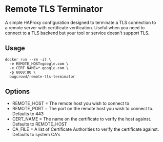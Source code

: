 Remote TLS Terminator
======================

A simple HAProxy configuration designed to terminate a TLS connection to a remote server with certificate verification. Useful when you need to connect to a TLS backend but your tool or service doesn't support TLS.

Usage
-----

```
docker run --rm -it \
  -e REMOTE_HOST=google.com \
  -e CERT_NAME=*.google.com \
  -p 8000:80 \
  bugcrowd/remote-tls-terminator
```

Options
-------

*   REMOTE_HOST = The remote host you wish to connect to
*   REMOTE_PORT = The port on the remote host you wish to connect to. Defaults to 443
*   CERT_NAME = The name on the certificate to verify the host against. Defaults to REMOTE_HOST
*   CA_FILE = A list of Certificate Authorities to verify the certificate against. Defaults to system CA's
